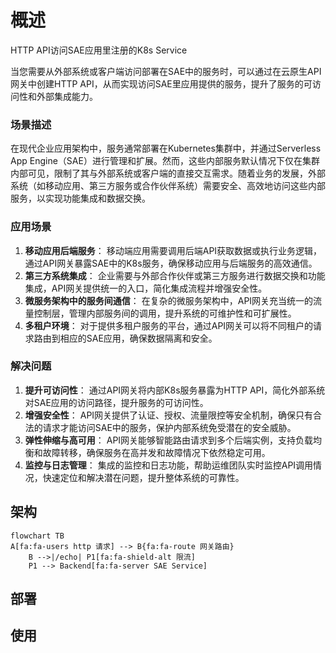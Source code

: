 # 概述
HTTP API访问SAE应用里注册的K8s Service

当您需要从外部系统或客户端访问部署在SAE中的服务时，可以通过在云原生API网关中创建HTTP API，从而实现访问SAE里应用提供的服务，提升了服务的可访问性和外部集成能力。

### 场景描述
在现代企业应用架构中，服务通常部署在Kubernetes集群中，并通过Serverless App Engine（SAE）进行管理和扩展。然而，这些内部服务默认情况下仅在集群内部可见，限制了其与外部系统或客户端的直接交互需求。随着业务的发展，外部系统（如移动应用、第三方服务或合作伙伴系统）需要安全、高效地访问这些内部服务，以实现功能集成和数据交换。

### 应用场景
1. **移动应用后端服务**：
	移动端应用需要调用后端API获取数据或执行业务逻辑，通过API网关暴露SAE中的K8s服务，确保移动应用与后端服务的高效通信。
2. **第三方系统集成**：
	企业需要与外部合作伙伴或第三方服务进行数据交换和功能集成，API网关提供统一的入口，简化集成流程并增强安全性。
3. **微服务架构中的服务间通信**：
	在复杂的微服务架构中，API网关充当统一的流量控制层，管理内部服务间的调用，提升系统的可维护性和可扩展性。
4. **多租户环境**：
	对于提供多租户服务的平台，通过API网关可以将不同租户的请求路由到相应的SAE应用，确保数据隔离和安全。

### 解决问题
1. **提升可访问性**：
	通过API网关将内部K8s服务暴露为HTTP API，简化外部系统对SAE应用的访问路径，提升服务的可访问性。
2. **增强安全性**：
	API网关提供了认证、授权、流量限控等安全机制，确保只有合法的请求才能访问SAE中的服务，保护内部系统免受潜在的安全威胁。
3. **弹性伸缩与高可用**：
	API网关能够智能路由请求到多个后端实例，支持负载均衡和故障转移，确保服务在高并发和故障情况下依然稳定可用。
4. **监控与日志管理**：
	集成的监控和日志功能，帮助运维团队实时监控API调用情况，快速定位和解决潜在问题，提升整体系统的可靠性。

## 架构
```mermaid
flowchart TB
A[fa:fa-users http 请求] --> B{fa:fa-route 网关路由}
	B -->|/echo| P1[fa:fa-shield-alt 限流]
	P1 --> Backend[fa:fa-server SAE Service]
```
## 部署

## 使用
